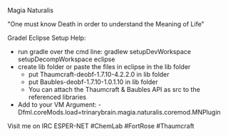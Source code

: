 Magia Naturalis

"One must know Death in order to understand the Meaning of Life"

Gradel Eclipse Setup Help:
- run gradle over the cmd line: gradlew setupDevWorkspace setupDecompWorkspace eclipse
- create lib folder or paste the files in eclipse in the lib folder
	- put Thaumcraft-deobf-1.7.10-4.2.2.0 in lib folder
	- put Baubles-deobf-1.7.10-1.0.1.10 in lib folder
	- You can attach the Thaumcraft & Baubles API as src to the referenced libraries
- Add to your VM Argument: -Dfml.coreMods.load=trinarybrain.magia.naturalis.coremod.MNPlugin

Visit me on IRC ESPER-NET #ChemLab #FortRose #Thaumcraft

